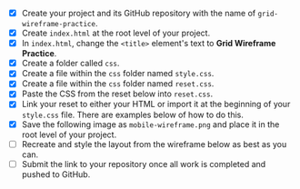 - [x] Create your project and its GitHub repository with the name of `grid-wireframe-practice`.
- [x] Create `index.html` at the root level of your project.
- [x] In `index.html`, change the `<title>` element's text to **Grid Wireframe Practice**.
- [x] Create a folder called `css`.
- [x] Create a file within the `css` folder named `style.css`.
- [x] Create a file within the `css` folder named `reset.css`.
- [x] Paste the CSS from the reset below into `reset.css`.
- [x] Link your reset to either your HTML or import it at the beginning of your `style.css` file. There are examples below of how to do this.
- [x] Save the following image as `mobile-wireframe.png` and place it in the root level of your project.
- [ ] Recreate and style the layout from the wireframe below as best as you can.
- [ ] Submit the link to your repository once all work is completed and pushed to GitHub.
